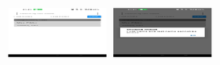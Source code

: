 <div>
<img src="FlatList.jpg" alt="FlatList Component" width="200" height="100" style="margin-right: 10px;"/>
<img src="FlatList(2).jpg" alt="FlatList Component" width="200" height="100" />
</div>
